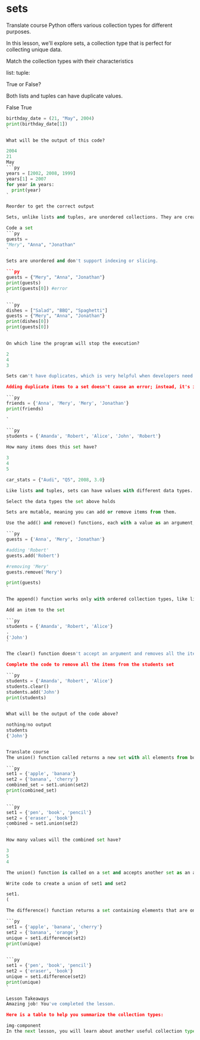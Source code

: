 # sets


Translate course
Python offers various collection types for different purposes.

In this lesson, we'll explore sets, a collection type that is perfect for collecting unique data.

Match the collection types with their characteristics

list:
tuple:


True or False?

Both lists and tuples can have duplicate values.

False
True
```py
birthday_date = (21, "May", 2004)
print(birthday_date[1])
`

What will be the output of this code?

2004
21
May
```py
years = [2002, 2008, 1999]
years[1] = 2007
for year in years:
  print(year)
`

Reorder to get the correct output

Sets, unlike lists and tuples, are unordered collections. They are created with curly brackets { }.

Code a set
```py
guests =
"Mery", "Anna", "Jonathan"
`

Sets are unordered and don't support indexing or slicing.

```py
guests = {"Mery", "Anna", "Jonathan"}
print(guests)
print(guests[0]) #error
`

```py
dishes = ["Salad", "BBQ", "Spaghetti"]
guests = {"Mery", "Anna", "Jonathan"}
print(dishes[0])
print(guests[0])
`

On which line the program will stop the execution?

2
4
3

Sets can't have duplicates, which is very helpful when developers need to ensure that each item in a collection is unique. For example, in social media apps, your friends list should not have duplicates.

Adding duplicate items to a set doesn't cause an error; instead, it's ignored.

```py
friends = {'Anna', 'Mery', 'Mery', 'Jonathan'}
print(friends)

`

```py
students = {'Amanda', 'Robert', 'Alice', 'John', 'Robert'}
`
How many items does this set have?

3
4
5

car_stats = {"Audi", "Q5", 2008, 3.0}

Like lists and tuples, sets can have values with different data types.

Select the data types the set above holds

Sets are mutable, meaning you can add or remove items from them.

Use the add() and remove() functions, each with a value as an argument, to add or remove it from a set.

```py
guests = {'Anna', 'Mery', 'Jonathan'}

#adding 'Robert'
guests.add('Robert')

#removing 'Mery'
guests.remove('Mery')

print(guests)
`

The append() function works only with ordered collection types, like lists, and adds an item to the end of the collection. Sets are unordered, that's why you can't use it on them.

Add an item to the set

```py
students = {'Amanda', 'Robert', 'Alice'}
.
('John')
`

The clear() function doesn't accept an argument and removes all the items from a set.

Complete the code to remove all the items from the students set

```py
students = {'Amanda', 'Robert', 'Alice'}
students.clear()
students.add('John')
print(students)
`

What will be the output of the code above?

nothing/no output
students
{'John'}


Translate course
The union() function called returns a new set with all elements from both sets, omitting duplicates.

```py
set1 = {'apple', 'banana'}
set2 = {'banana', 'cherry'}
combined_set = set1.union(set2)
print(combined_set)
`

```py
set1 = {'pen', 'book', 'pencil'}
set2 = {'eraser', 'book'}
combined = set1.union(set2)
`

How many values will the combined set have?

3
5
4

The union() function is called on a set and accepts another set as an argument.

Write code to create a union of set1 and set2

set1.
(

The difference() function returns a set containing elements that are only in the first set and not in the second.

```py
set1 = {'apple', 'banana', 'cherry'}
set2 = {'banana', 'orange'}
unique = set1.difference(set2)
print(unique)
`

```py
set1 = {'pen', 'book', 'pencil'}
set2 = {'eraser', 'book'}
unique = set1.difference(set2)
print(unique)
`

Lesson Takeaways
Amazing job! You've completed the lesson.

Here is a table to help you summarize the collection types:

img-component
In the next lesson, you will learn about another useful collection type in Python - Dictionaries.


